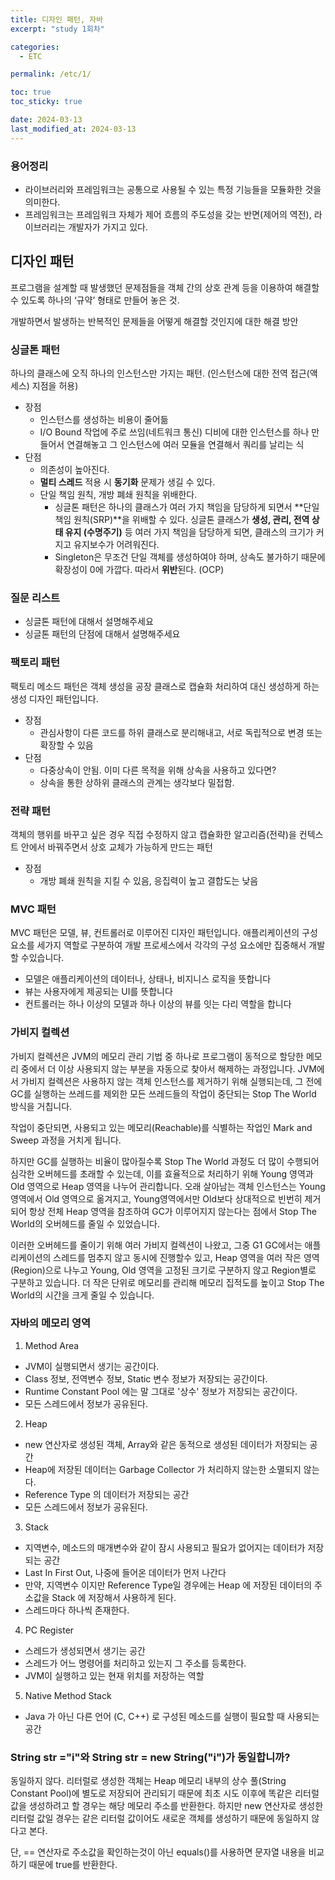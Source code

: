 ```yaml
---
title: 디자인 패턴, 자바
excerpt: "study 1회차"

categories:
  - ETC

permalink: /etc/1/

toc: true
toc_sticky: true

date: 2024-03-13
last_modified_at: 2024-03-13
---
```


### 용어정리

- 라이브러리와 프레임워크는 공통으로 사용될 수 있는 특정 기능들을 모듈화한 것을 의미한다.
- 프레임워크는 프레임워크 자체가 제어 흐름의 주도성을 갖는 반면(제어의 역전), 라이브러리는 개발자가 가지고 있다.

## 디자인 패턴

프로그램을 설계할 때 발생했던 문제점들을 객체 간의 상호 관계 등을 이용하여 해결할 수 있도록 하나의 ‘규약’ 형태로 만들어 놓은 것.

개발하면서 발생하는 반복적인 문제들을 어떻게 해결할 것인지에 대한 해결 방안

### 싱글톤 패턴

하나의 클래스에 오직 하나의 인스턴스만 가지는 패턴. (인스턴스에 대한 전역 접근(액세스) 지점을 허용)

- 장점
    - 인스턴스를 생성하는 비용이 줄어듦
    - I/O Bound 작업에 주로 쓰임(네트워크 통신)
    디비에 대한 인스턴스를 하나 만들어서 연결해놓고 그 인스턴스에 여러 모듈을 연결해서 쿼리를 날리는 식
- 단점
    - 의존성이 높아진다.
    - **멀티 스레드** 적용 시 **동기화** 문제가 생길 수 있다.
    - 단일 책임 원칙, 개방 폐쇄 원칙을 위배한다.
        - 싱글톤 패턴은 하나의 클래스가 여러 가지 책임을 담당하게 되면서 **단일 책임 원칙(SRP)**을 위배할 수 있다. 싱글톤 클래스가 **생성, 관리, 전역 상태 유지 (수명주기)** 등 여러 가지 책임을 담당하게 되면, 클래스의 크기가 커지고 유지보수가 어려워진다.
        - Singleton은 무조건 단일 객체를 생성하여야 하며, 상속도 불가하기 때문에 확장성이 0에 가깝다. 따라서 **위반**된다. (OCP)

### 질문 리스트

- 싱글톤 패턴에 대해서 설명해주세요
- 싱글톤 패턴의 단점에 대해서 설명해주세요

### 팩토리 패턴

팩토리 메소드 패턴은 객체 생성을 공장 클래스로 캡슐화 처리하여 대신 생성하게 하는 생성 디자인 패턴입니다.

- 장점
    - 관심사항이 다른 코드를 하위 클래스로 분리해내고, 서로 독립적으로 변경 또는 확장할 수 있음
- 단점
    - 다중상속이 안됨. 이미 다른 목적을 위해 상속을 사용하고 있다면?
    - 상속을 통한 상하위 클래스의 관계는 생각보다 밀접함.

### 전략 패턴

객체의 행위를 바꾸고 싶은 경우 직접 수정하지 않고 캡슐화한 알고리즘(전략)을 컨텍스트 안에서 바꿔주면서 상호 교체가 가능하게 만드는 패턴

- 장점
    - 개방 폐쇄 원칙을 지킬 수 있음, 응집력이 높고 결합도는 낮음

### MVC 패턴

MVC 패턴은 모델, 뷰, 컨트롤러로 이루어진 디자인 패턴입니다.
애플리케이션의 구성 요소를 세가지 역할로 구분하여 개발 프로세스에서 각각의 구성 요소에만 집중해서 개발할 수있습니다.

- 모델은 애플리케이션의 데이터나, 상태나, 비지니스 로직을 뜻합니다
- 뷰는 사용자에게 제공되는 UI를 뜻합니다
- 컨트롤러는 하나 이상의 모델과 하나 이상의 뷰를 잇는 다리 역할을 합니다

### 가비지 컬렉션

가비지 컬렉션은 JVM의 메모리 관리 기법 중 하나로 프로그램이 동적으로 할당한 메모리 중에서 더 이상 사용되지 않는 부분을 자동으로 찾아서 해제하는 과정입니다.
JVM에서 가비지 컬렉션은 사용하지 않는 객체 인스턴스를 제거하기 위해 실행되는데, 그 전에 GC를 실행하는 쓰레드를 제외한 모든 쓰레드들의 작업이 중단되는 Stop The World 방식을 거칩니다.

작업이 중단되면, 사용되고 있는 메모리(Reachable)를 식별하는 작업인 Mark and Sweep 과정을 거치게 됩니다.

하지만 GC를 실행하는 비율이 많아질수록 Stop The World 과정도 더 많이 수행되어 심각한 오버헤드를 초래할 수 있는데, 이를 효율적으로 처리하기 위해 Young 영역과 Old 영역으로 Heap 영역을 나누어 관리합니다. 오래 살아남는 객체 인스턴스는 Young 영역에서 Old 영역으로 옮겨지고, Young영역에서만 Old보다 상대적으로 빈번히 제거되어 항상 전체 Heap 영역을 참조하여 GC가 이루어지지 않는다는 점에서 Stop The World의 오버헤드를 줄일 수 있었습니다.

이러한 오버헤드를 줄이기 위해 여러 가비지 컬렉션이 나왔고, 그중 G1 GC에서는 애플리케이션의 스레드를 멈추지 않고 동시에 진행할수 있고, Heap 영역을 여러 작은 영역(Region)으로 나누고 Young, Old 영역을 고정된 크기로 구분하지 않고 Region별로 구분하고 있습니다. 더 작은 단위로 메모리를 관리해 메모리 집적도를 높이고 Stop The World의 시간을 크게 줄일 수 있습니다.

### 자바의 메모리 영역

1) Method Area

- JVM이 실행되면서 생기는 공간이다.
- Class 정보, 전역변수 정보, Static 변수 정보가 저장되는 공간이다.
- Runtime Constant Pool 에는 말 그대로 '상수' 정보가 저장되는 공간이다.
- 모든 스레드에서 정보가 공유된다.

2) Heap

- new 연산자로 생성된 객체, Array와 같은 동적으로 생성된 데이터가 저장되는 공간
- Heap에 저장된 데이터는 Garbage Collector 가 처리하지 않는한 소멸되지 않는다.
- Reference Type 의 데이터가 저장되는 공간
- 모든 스레드에서 정보가 공유된다.

3) Stack

- 지역변수, 메소드의 매개변수와 같이 잠시 사용되고 필요가 없어지는 데이터가 저장되는 공간
- Last In First Out, 나중에 들어온 데이터가 먼저 나간다
- 만약, 지역변수 이지만 Reference Type일 경우에는 Heap 에 저장된 데이터의 주소값을 Stack 에 저장해서 사용하게 된다.
- 스레드마다 하나씩 존재한다.

4) PC Register

- 스레드가 생성되면서 생기는 공간
- 스레드가 어느 명령어를 처리하고 있는지 그 주소를 등록한다.
- JVM이 실행하고 있는 현재 위치를 저장하는 역할

5) Native Method Stack

- Java 가 아닌 다른 언어 (C, C++) 로 구성된 메소드를 실행이 필요할 때 사용되는 공간

### String str ="i"와 String str = new String("i")가 동일합니까?

동일하지 않다. 리터럴로 생성한 객체는 Heap 메모리 내부의 상수 풀(String Constant Pool)에 별도로 저장되어 관리되기 때문에 최초 시도 이후에 똑같은 리터럴 값을 생성하려고 할 경우는 해당 메모리 주소를 반환한다. 하지만 new 연산자로 생성한 리터럴 값일 경우는 같은 리터럴 값이어도 새로운 객체를 생성하기 때문에 동일하지 않다고 본다.

단, == 연산자로 주소값을 확인하는것이 아닌 equals()를 사용하면 문자열 내용을 비교하기 때문에 true를 반환한다.